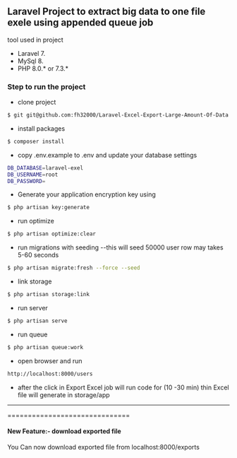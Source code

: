 ## Laravel Project to extract big data to one file exele using appended queue job

tool used in project 
- Laravel 7.
- MySql 8.
- PHP 8.0.* or 7.3.*


### Step to run the project 

- clone project 
```bash
$ git git@github.com:fh32000/Laravel-Excel-Export-Large-Amount-Of-Data.git
```
- install packages
 ```bash
 $ composer install
 ```
- copy .env.example to .env and update your database settings 

```bash
DB_DATABASE=laravel-exel
DB_USERNAME=root
DB_PASSWORD=
```
- Generate your application encryption key using  
 ```bash
$ php artisan key:generate
 ```

- run optimize  
 ```bash
 $ php artisan optimize:clear
 ```

- run migrations with seeding  --this will seed 50000 user row may takes 5-60 seconds   
 ```bash
 $ php artisan migrate:fresh --force --seed
 ```
- link storage
 ```bash
 $ php artisan storage:link
 ```

- run server   
 ```bash
 $ php artisan serve
 ```

- run queue    
 ```bash
$ php artisan queue:work 
 ```


- open browser  and run 
 ```bash
http://localhost:8000/users
 ```
- after the click in Export Excel job will run code for (10 -30 min) thin  Excel file will generate in storage/app 

***
==============================

#### New Feature:- download exported file

You Can now download exported file from localhost:8000/exports

